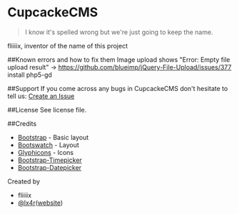 ﻿CupcackeCMS
===========

> I know it's spelled wrong but we're just going to keep the name.

fliiiix, inventor of the name of this project

##Known errors and how to fix them
Image upload shows "Error: Empty file upload result"
-> https://github.com/blueimp/jQuery-File-Upload/issues/377 install php5-gd

##Support
If you come across any bugs in CupcackeCMS don't hesitate to tell us: [Create an Issue](https://github.com/fliiiix/CupcackeCMS/issues)

##License
See license file.

##Credits
* [Bootstrap](https://github.com/twitter/bootstrap/) - Basic layout
* [Bootswatch](http://bootswatch.com/) - Layout
* [Glyphicons](http://glyphicons.com/) - Icons
* [Bootstrap-Timepicker](http://jdewit.github.com/bootstrap-timepicker/)
* [Bootstrap-Datepicker](http://www.eyecon.ro/bootstrap-datepicker/)

Created by
* fliiiix
* [@lx4r](http://twitter.com/lx4r)([website](http://l3r.de))
